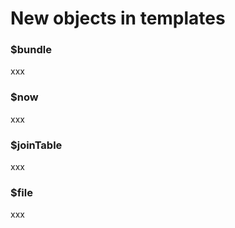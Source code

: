 # New objects in templates

### $bundle 

xxx



### $now 

xxx



### $joinTable 

xxx



### $file

xxx

